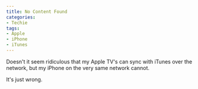 ```yaml
---
title: No Content Found
categories:
- Techie
tags:
- Apple
- iPhone
- iTunes
---
```


Doesn't it seem ridiculous that my Apple TV's can sync with iTunes over the network, but my iPhone on the very same network cannot.

It's just wrong.
